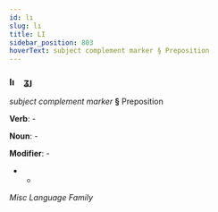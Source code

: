 ```yaml
---
id: lı
slug: lı
title: LI
sidebar_position: 803
hoverText: subject complement marker § Preposition
---
```


### lı&emsp;<span kind="abugida">ʓȷ</span>

*subject complement marker* **§** Preposition

**Verb**: -

**Noun**: -

**Modifier**: -

- -

*Misc Language Family*